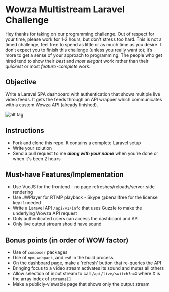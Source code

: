 # Wowza Multistream Laravel Challenge

Hey thanks for taking on our programming challenge. Out of respect for your time, please work for 1-2 hours, but don't stress too hard. This is not a timed challenge, feel free to spend as little or as much time as you desire. I don’t expect you to finish this challenge (unless you really want to); it’s more to get a sense of your approach to programming. The people who get hired tend to show their *best* and *most elegant* work rather than their *quickest* or most *feature-complete* work.

## Objective

Write a Laravel SPA dashboard with authentication that shows multiple live video feeds. It gets the feeds through an API wrapper which communicates with a custom Wowza API (already finished).

![alt tag](https://raw.githubusercontent.com/MyLiveApp/multistream-test/master/mockup.png)

## Instructions

* Fork and clone this repo. It contains a complete Laravel setup
* Write your solution
* Send a pull request to me ***along with your name*** when you're done or when it's been 2 hours

## Must-have Features/Implementation

* Use VueJS for the frontend - no page refreshes/reloads/server-side rendering 
* Use JWPlayer for RTMP playback - Skype @benallfree for the license key if needed
* Write a Laravel API `/api/v1/info` that uses Guzzle to make the underlying Wowza API request
* Only authenticated users can access the dashboard and API
* Only live output stream should have sound

## Bonus points (in order of WOW factor)

* Use of `composer` packages
* Use of `npm`, `webpack`, and `es6` in the build process
* On the dashboard page, make a 'refresh' button that re-queries the API
* Bringing focus to a video stream activates its sound and mutes all others
* Allow selection of input stream to call `/api/live/switch?n=X` where X is the array index of `streams[]`
* Make a publicly-viewable page that shows only the output stream

